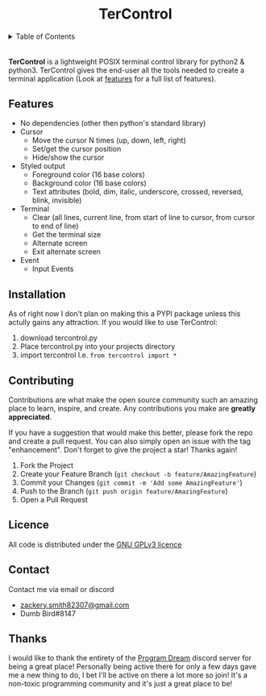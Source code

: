 <h1 align="center">TerControl</h1>

<!-- TABLE OF CONTENTS -->
<details>
  <summary>Table of Contents</summary>
  <ol>
    <li>
      <a href="#about-tercontrol">About TerControl</a>
      <a href="#features">Features</a>
    </li>
    <li>
      <a href="#installation">Installation</a>
    </li>
    <li><a href="#contributing">Contributing</a></li>
    <li><a href="#license">License</a></li>
    <li><a href="#contact">Contact</a></li>
    <li><a href="#thanks">Thanks</a></lu>
  </ol>
</details>

  
<!--
Start of about
-->
###### <a name="about-tercontrol" />
**TerControl** is a lightweight POSIX terminal control library for python2 & python3. TerControl gives the end-user all the tools needed to create a terminal application (Look at [features](#features) for a full list of features).
<!--
End of about
-->

<!--
Start of features
-->
## Features <a name="features" />

- No dependencies (other then python's standard library) 
- Cursor
    - Move the cursor N times (up, down, left, right)
    - Set/get the cursor position
    - Hide/show the cursor
- Styled output 
    - Foreground color (16 base colors)
    - Background color (16 base colors)
    - Text attributes (bold, dim, italic, underscore, crossed, reversed, blink, invisible)
- Terminal 
    - Clear (all lines, current line, from start of line to cursor, from cursor to end of line)
    - Get the terminal size
    - Alternate screen
    - Exit alternate screen
- Event
    - Input Events 
<!--
End of features
-->

<!-- 
Start of installation
-->
## Installation
As of right now I don't plan on making this a PYPI package unless this actully gains any attraction. If you would like to use TerControl: 
1. download tercontrol.py
2. Place tercontrol.py into your projects directory
3. import tercontrol I.e. `from tercontrol import *`


<!--
Start of contributing
-->
## Contributing <a name="contributing" />
Contributions are what make the open source community such an amazing place to learn, inspire, and create. Any contributions you make are **greatly appreciated**.

If you have a suggestion that would make this better, please fork the repo and create a pull request. You can also simply open an issue with the tag "enhancement".
Don't forget to give the project a star! Thanks again!

1. Fork the Project
2. Create your Feature Branch (`git checkout -b feature/AmazingFeature`)
3. Commit your Changes (`git commit -m 'Add some AmazingFeature'`)
4. Push to the Branch (`git push origin feature/AmazingFeature`)
5. Open a Pull Request
<!--
End of contributing
-->

## Licence <a name="license" />
All code is distributed under the [GNU GPLv3 licence](https://github.com/ZackeryRSmith/tercontrol/blob/main/LICENSE)

## Contact <a name="contact" />
Contact me via email or discord
- zackery.smith82307@gmail.com
- Dumb Bird#8147

## Thanks <a name="thanks">
I would like to thank the entirety of the [Program Dream](https://discord.gg/gfmaxgE) discord server for being a great place! Personally being active there for only a few days gave me a new thing to do, I bet I'll be active on there a lot more so join! It's a non-toxic programming community and it's just a great place to be!
